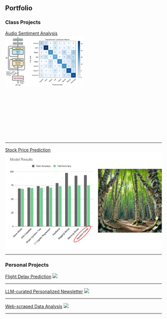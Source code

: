 ## Portfolio

### Class Projects

[Audio Sentiment Analysis](/audio_sentiment)
<img src="images/audio_project_image.png" style="transform: scale(0.5); transform-origin: top left;">

---
[Stock Price Prediction](/docs/stock_prediction.html)
<img src="images/stock_project_image.png"/>

---

### Personal Projects

[Flight Delay Prediction](/sample_page)
<img src="images/dummy_thumbnail.jpg?raw=true"/>

---
[LLM-curated Personalized Newsletter](/pdf/sample_presentation.pdf)
<img src="images/dummy_thumbnail.jpg?raw=true"/>

---
[Web-scraped Data Analysis](http://example.com/)
<img src="images/dummy_thumbnail.jpg?raw=true"/>

---

